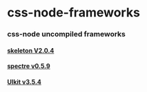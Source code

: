 # css-node-frameworks

### css-node uncompiled frameworks

#### [skeleton V2.0.4](https://github.com/angeal185/css-node-frameworks/skeleton)
#### [spectre v0.5.9](https://github.com/angeal185/css-node-frameworks/spectre)
#### [UIkit v3.5.4](https://github.com/angeal185/css-node-frameworks/UIkit)
